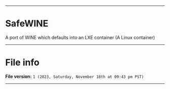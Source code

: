 
***

# SafeWINE

A port of WINE which defaults into an LXE container (A Linux container)

***

# File info

**File version:** `1 (2023, Saturday, November 18th at 09:43 pm PST)`

***
